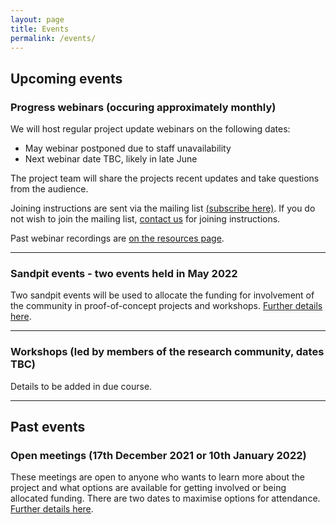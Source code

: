 ```yaml
---
layout: page
title: Events
permalink: /events/
---
```

## Upcoming events

### Progress webinars (occuring approximately monthly)

We will host regular project update webinars on the following dates:  

* May webinar postponed due to staff unavailability
* Next webinar date TBC, likely in late June 

The project team will share the projects recent updates and take questions from the audience. 

Joining instructions are sent via the mailing list [(subscribe here)](/subscribe). If you do not wish to join the mailing list, [contact us](/contact/) for joining instructions. 

Past webinar recordings are [on the resources page](/resources/). 

---

### Sandpit events - two events held in May 2022

Two sandpit events will be used to allocate the funding for involvement of the community in proof-of-concept projects and workshops. [Further details here](/sandpit/). 

---

### Workshops (led by members of the research community, dates TBC)

Details to be added in due course. 



--- 

## Past events

### Open meetings (17th December 2021 or 10th January 2022) 

These meetings are open to anyone who wants to learn more about the project and what options are available for getting involved or being allocated funding. There are two dates to maximise options for attendance. [Further details here](/open-meetings/). 
